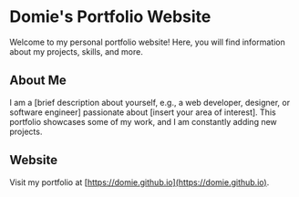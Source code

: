 # Domie's Portfolio Website

Welcome to my personal portfolio website! Here, you will find information about my projects, skills, and more.

## About Me

I am a [brief description about yourself, e.g., a web developer, designer, or software engineer] passionate about [insert your area of interest]. This portfolio showcases some of my work, and I am constantly adding new projects.

## Website

Visit my portfolio at [https://domie.github.io](https://domie.github.io).
